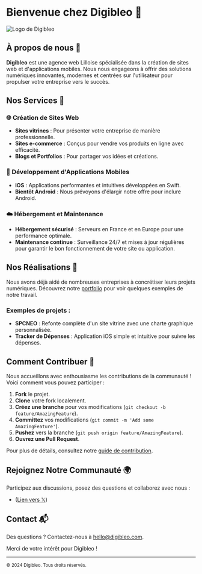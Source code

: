 # Bienvenue chez Digibleo 🚀

![Logo de Digibleo](https://digibleo.com/wp-content/uploads/2023/11/digibleo-logo-classic.png)

## À propos de nous 🌟

**Digibleo** est une agence web Lilloise spécialisée dans la création de sites web et d'applications mobiles. Nous nous engageons à offrir des solutions numériques innovantes, modernes et centrées sur l'utilisateur pour propulser votre entreprise vers le succès.

## Nos Services 💼

### 🌐 Création de Sites Web
- **Sites vitrines** : Pour présenter votre entreprise de manière professionnelle.
- **Sites e-commerce** : Conçus pour vendre vos produits en ligne avec efficacité.
- **Blogs et Portfolios** : Pour partager vos idées et créations.

### 📱 Développement d'Applications Mobiles
- **iOS** : Applications performantes et intuitives développées en Swift.
- **Bientôt Android** : Nous prévoyons d'élargir notre offre pour inclure Android.

### ☁️ Hébergement et Maintenance
- **Hébergement sécurisé** : Serveurs en France et en Europe pour une performance optimale.
- **Maintenance continue** : Surveillance 24/7 et mises à jour régulières pour garantir le bon fonctionnement de votre site ou application.

## Nos Réalisations 🎨

Nous avons déjà aidé de nombreuses entreprises à concrétiser leurs projets numériques. Découvrez notre [portfolio](https://digibleo.com/portfolio/) pour voir quelques exemples de notre travail.

### Exemples de projets :
- **SPCNEO** : Refonte complète d'un site vitrine avec une charte graphique personnalisée.
- **Tracker de Dépenses** : Application iOS simple et intuitive pour suivre les dépenses.

## Comment Contribuer 🤝

Nous accueillons avec enthousiasme les contributions de la communauté ! Voici comment vous pouvez participer :
1. **Fork** le projet.
2. **Clone** votre fork localement.
3. **Créez une branche** pour vos modifications (`git checkout -b feature/AmazingFeature`).
4. **Committez** vos modifications (`git commit -m 'Add some AmazingFeature'`).
5. **Pushez** vers la branche (`git push origin feature/AmazingFeature`).
6. **Ouvrez une Pull Request**.

Pour plus de détails, consultez notre [guide de contribution](lien_vers_le_guide_de_contribution).

## Rejoignez Notre Communauté 🌍

Participez aux discussions, posez des questions et collaborez avec nous :
- ([Lien vers 𝕏](https://twitter.com/digibleofr)) 

## Contact 📬

Des questions ? Contactez-nous à [hello@digibleo.com](mailto:hello@digibleo.com).

Merci de votre intérêt pour Digibleo !

---

<sub>© 2024 Digibleo. Tous droits réservés.</sub>
